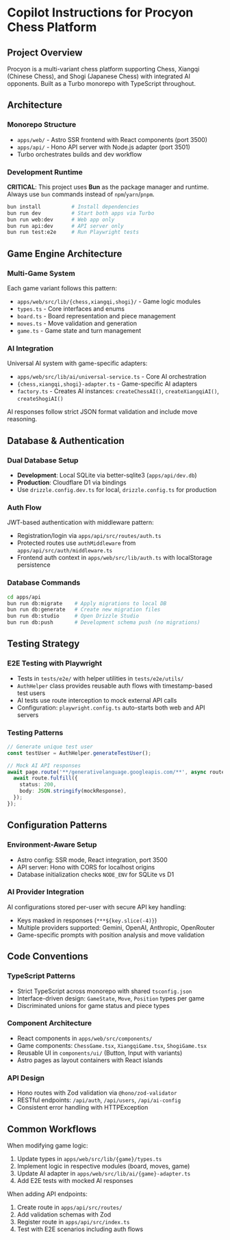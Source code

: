 # Copilot Instructions for Procyon Chess Platform

## Project Overview

Procyon is a multi-variant chess platform supporting Chess, Xiangqi (Chinese Chess), and Shogi (Japanese Chess) with integrated AI opponents. Built as a Turbo monorepo with TypeScript throughout.

## Architecture

### Monorepo Structure

- `apps/web/` - Astro SSR frontend with React components (port 3500)
- `apps/api/` - Hono API server with Node.js adapter (port 3501)
- Turbo orchestrates builds and dev workflow

### Development Runtime

**CRITICAL**: This project uses **Bun** as the package manager and runtime. Always use `bun` commands instead of `npm`/`yarn`/`pnpm`.

```bash
bun install          # Install dependencies
bun run dev          # Start both apps via Turbo
bun run web:dev      # Web app only
bun run api:dev      # API server only
bun run test:e2e     # Run Playwright tests
```

## Game Engine Architecture

### Multi-Game System

Each game variant follows this pattern:

- `apps/web/src/lib/{chess,xiangqi,shogi}/` - Game logic modules
- `types.ts` - Core interfaces and enums
- `board.ts` - Board representation and piece management
- `moves.ts` - Move validation and generation
- `game.ts` - Game state and turn management

### AI Integration

Universal AI system with game-specific adapters:

- `apps/web/src/lib/ai/universal-service.ts` - Core AI orchestration
- `{chess,xiangqi,shogi}-adapter.ts` - Game-specific AI adapters
- `factory.ts` - Creates AI instances: `createChessAI()`, `createXiangqiAI()`, `createShogiAI()`

AI responses follow strict JSON format validation and include move reasoning.

## Database & Authentication

### Dual Database Setup

- **Development**: Local SQLite via better-sqlite3 (`apps/api/dev.db`)
- **Production**: Cloudflare D1 via bindings
- Use `drizzle.config.dev.ts` for local, `drizzle.config.ts` for production

### Auth Flow

JWT-based authentication with middleware pattern:

- Registration/login via `apps/api/src/routes/auth.ts`
- Protected routes use `authMiddleware` from `apps/api/src/auth/middleware.ts`
- Frontend auth context in `apps/web/src/lib/auth.ts` with localStorage persistence

### Database Commands

```bash
cd apps/api
bun run db:migrate    # Apply migrations to local DB
bun run db:generate   # Create new migration files
bun run db:studio     # Open Drizzle Studio
bun run db:push       # Development schema push (no migrations)
```

## Testing Strategy

### E2E Testing with Playwright

- Tests in `tests/e2e/` with helper utilities in `tests/e2e/utils/`
- `AuthHelper` class provides reusable auth flows with timestamp-based test users
- AI tests use route interception to mock external API calls
- Configuration: `playwright.config.ts` auto-starts both web and API servers

### Testing Patterns

```typescript
// Generate unique test user
const testUser = AuthHelper.generateTestUser();

// Mock AI API responses
await page.route('**/generativelanguage.googleapis.com/**', async route => {
  await route.fulfill({
    status: 200,
    body: JSON.stringify(mockResponse),
  });
});
```

## Configuration Patterns

### Environment-Aware Setup

- Astro config: SSR mode, React integration, port 3500
- API server: Hono with CORS for localhost origins
- Database initialization checks `NODE_ENV` for SQLite vs D1

### AI Provider Integration

AI configurations stored per-user with secure API key handling:

- Keys masked in responses (`***${key.slice(-4)}`)
- Multiple providers supported: Gemini, OpenAI, Anthropic, OpenRouter
- Game-specific prompts with position analysis and move validation

## Code Conventions

### TypeScript Patterns

- Strict TypeScript across monorepo with shared `tsconfig.json`
- Interface-driven design: `GameState`, `Move`, `Position` types per game
- Discriminated unions for game status and piece types

### Component Architecture

- React components in `apps/web/src/components/`
- Game components: `ChessGame.tsx`, `XiangqiGame.tsx`, `ShogiGame.tsx`
- Reusable UI in `components/ui/` (Button, Input with variants)
- Astro pages as layout containers with React islands

### API Design

- Hono routes with Zod validation via `@hono/zod-validator`
- RESTful endpoints: `/api/auth`, `/api/users`, `/api/ai-config`
- Consistent error handling with HTTPException

## Common Workflows

When modifying game logic:

1. Update types in `apps/web/src/lib/{game}/types.ts`
2. Implement logic in respective modules (board, moves, game)
3. Update AI adapter in `apps/web/src/lib/ai/{game}-adapter.ts`
4. Add E2E tests with mocked AI responses

When adding API endpoints:

1. Create route in `apps/api/src/routes/`
2. Add validation schemas with Zod
3. Register route in `apps/api/src/index.ts`
4. Test with E2E scenarios including auth flows
